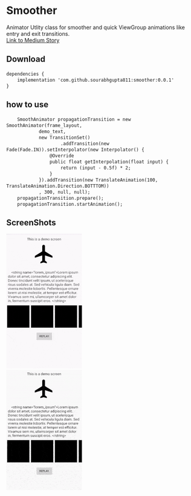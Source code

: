 # Smoother
Animator Utlity class for smoother and quick ViewGroup animations like entry and exit transitions.<br>
<a href="https://medium.com/@sourabhgupta_49508/make-android-animations-choreography-fun-again-8163d5843a72?source=friends_link&sk=9165a9d280e8d3348ba528f11ea065dd">Link to Medium Story</a>

Download
--------

```
dependencies {
    implementation 'com.github.sourabhgupta811:smoother:0.0.1'
}
```

how to use
--------
```
    SmoothAnimator propagationTransition = new SmoothAnimator(frame_layout,
            demo_text,
            new TransitionSet()
                    .addTransition(new Fade(Fade.IN)).setInterpolator(new Interpolator() {
                @Override
                public float getInterpolation(float input) {
                    return (input - 0.5f) * 2;
                }
            }).addTransition(new TranslateAnimation(100, TranslateAnimation.Direction.BOTTTOM))
            , 300, null, null);
    propagationTransition.prepare();
    propagationTransition.startAnimation();
```

ScreenShots
--------
![Sample gif](smoother.gif)<br>
![Sample gif](smooter_1.gif)

